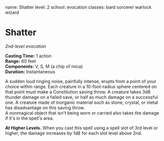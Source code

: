 name: Shatter
level: 2
school: evocation
classes: bard
         sorcerer
         warlock
         wizard

# Shatter 
_2nd-level evocation_ 

**Casting Time:** 1 action    
**Range:** 60 feet    
**Components:** V, S, M (a chip of mica)    
**Duration:** Instantaneous 

A sudden loud ringing noise, painfully intense, erupts from a point of your choice within range. Each creature in a 10-foot-radius sphere centered on that point must make a Constitution saving throw. A creature takes 3d8 thunder damage on a failed save, or half as much damage on a successful one. A creature made of inorganic material such as stone, crystal, or metal has disadvantage on this saving throw.    
A nonmagical object that isn't being worn or carried also takes the damage if it's in the spell's area. 

**At Higher Levels.** When you cast this spell using a spell slot of 3rd level or higher, the damage increases by 1d8 for each slot level above 2nd. 